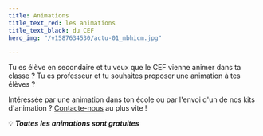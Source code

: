 ```yaml
---
title: Animations
title_text_red: les animations
title_text_black: du CEF
hero_img: "/v1587634530/actu-01_mbhicm.jpg"

---
```

Tu es élève en secondaire et tu veux que le CEF vienne animer dans ta classe ? Tu es professeur et tu souhaites proposer une animation à tes élèves ?

Intéressée par une animation dans ton école ou par l'envoi d'un de nos kits d'animation ? [Contacte-nous](/contact) au plus vite !

💡  **_Toutes les animations sont gratuites_**